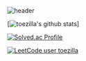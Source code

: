 


![header](https://capsule-render.vercel.app/api?type=waving&color=E7BD42&height=300&section=header&text=WELCOME%20&fontSize=90&animation=fadeIn&fontAlignY=38&desc=Toezillla's%20GitHub%20Profile&descAlignY=51&descAlign=62)

[![toezilla's github stats](https://github-readme-stats.vercel.app/api?username=toezilla&show_icons=true&theme=gruvbox)]

[![Solved.ac Profile](http://mazassumnida.wtf/api/v2/generate_badge?boj=toadzilla)](https://solved.ac/toadzilla/)</center>

[![LeetCode user toezilla](https://img.shields.io/badge/dynamic/json?style=for-the-badge&labelColor=black&color=%23ffa116&label=Solved&query=solvedOverTotal&url=https%3A%2F%2Fleetcode-badge.vercel.app%2Fapi%2Fusers%2Ftoezilla&logo=leetcode&logoColor=yellow)](https://leetcode.com/toezilla/)

<!--
**toezilla/toezilla** is a ✨ _special_ ✨ repository because its `README.md` (this file) appears on your GitHub profile.

Here are some ideas to get you started:

- 🔭 I’m currently working on ...
- 🌱 I’m currently learning ...
- 👯 I’m looking to collaborate on ...
- 🤔 I’m looking for help with ...
- 💬 Ask me about ...
- 📫 How to reach me: ....
- 😄 Pronouns: ...
- ⚡ Fun fact: ....
-->
